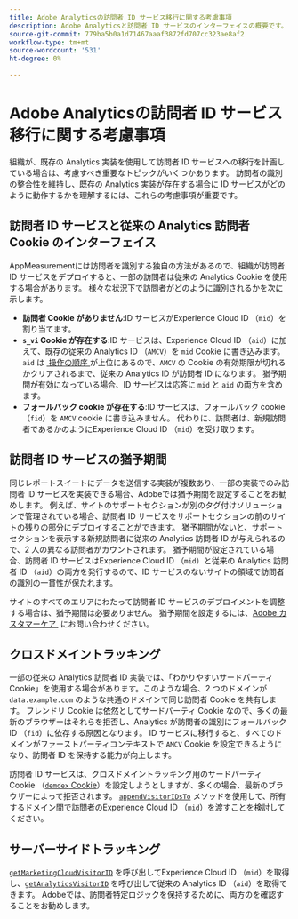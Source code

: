 ```yaml
---
title: Adobe Analyticsの訪問者 ID サービス移行に関する考慮事項
description: Adobe Analyticsと訪問者 ID サービスのインターフェイスの概要です。
source-git-commit: 779ba5b0a1d71467aaaf3872fd707cc323ae8af2
workflow-type: tm+mt
source-wordcount: '531'
ht-degree: 0%

---
```


# Adobe Analyticsの訪問者 ID サービス移行に関する考慮事項

組織が、既存の Analytics 実装を使用して訪問者 ID サービスへの移行を計画している場合は、考慮すべき重要なトピックがいくつかあります。 訪問者の識別の整合性を維持し、既存の Analytics 実装が存在する場合に ID サービスがどのように動作するかを理解するには、これらの考慮事項が重要です。

## 訪問者 ID サービスと従来の Analytics 訪問者 Cookie のインターフェイス

AppMeasurementには訪問者を識別する独自の方法があるので、組織が訪問者 ID サービスをデプロイすると、一部の訪問者は従来の Analytics Cookie を使用する場合があります。 様々な状況下で訪問者がどのように識別されるかを次に示します。

* **訪問者 Cookie がありません**:ID サービスがExperience Cloud ID （`mid`）を割り当てます。
* **`s_vi` Cookie が存在する**:ID サービスは、Experience Cloud ID （`aid`）に加えて、既存の従来の Analytics ID （`AMCV`）を `mid` Cookie に書き込みます。 `aid` は [&#x200B; 操作の順序 &#x200B;](overview.md) が上位にあるので、`AMCV` の Cookie の有効期限が切れるかクリアされるまで、従来の Analytics ID が訪問者 ID になります。 猶予期間が有効になっている場合、ID サービスは応答に `mid` と `aid` の両方を含めます。
* **フォールバック cookie が存在する**:ID サービスは、フォールバック cookie （`fid`）を `AMCV` cookie に書き込みません。 代わりに、訪問者は、新規訪問者であるかのようにExperience Cloud ID （`mid`）を受け取ります。

## 訪問者 ID サービスの猶予期間

同じレポートスイートにデータを送信する実装が複数あり、一部の実装でのみ訪問者 ID サービスを実装できる場合、Adobeでは猶予期間を設定することをお勧めします。 例えば、サイトのサポートセクションが別のタグ付けソリューションで管理されている場合、訪問者 ID サービスをサポートセクションの前のサイトの残りの部分にデプロイすることができます。 猶予期間がないと、サポートセクションを表示する新規訪問者に従来の Analytics 訪問者 ID が与えられるので、2 人の異なる訪問者がカウントされます。 猶予期間が設定されている場合、訪問者 ID サービスはExperience Cloud ID （`mid`）と従来の Analytics 訪問者 ID （`aid`）の両方を発行するので、ID サービスのないサイトの領域で訪問者の識別の一貫性が保たれます。

サイトのすべてのエリアにわたって訪問者 ID サービスのデプロイメントを調整する場合は、猶予期間は必要ありません。 猶予期間を設定するには、[Adobe カスタマーケア &#x200B;](https://helpx.adobe.com/jp/marketing-cloud/contact-support.html) にお問い合わせください。

## クロスドメイントラッキング

一部の従来の Analytics 訪問者 ID 実装では、「わかりやすいサードパーティ Cookie」を使用する場合があります。このような場合、2 つのドメインが `data.example.com` のような共通のドメインで同じ訪問者 Cookie を共有します。 フレンドリ Cookie は依然としてサードパーティ Cookie なので、多くの最新のブラウザーはそれらを拒否し、Analytics が訪問者の識別にフォールバック ID （`fid`）に依存する原因となります。 ID サービスに移行すると、すべてのドメインがファーストパーティコンテキストで `AMCV` Cookie を設定できるようになり、訪問者 ID を保持する能力が向上します。

訪問者 ID サービスは、クロスドメイントラッキング用のサードパーティ Cookie （[`demdex` Cookie](https://experienceleague.adobe.com/ja/docs/id-service/using/intro/cookies)）を設定しようとしますが、多くの場合、最新のブラウザーによって拒否されます。 [`appendVisitorIDsTo`](https://experienceleague.adobe.com/ja/docs/id-service/using/id-service-api/methods/appendvisitorid) メソッドを使用して、所有するドメイン間で訪問者のExperience Cloud ID （`mid`）を渡すことを検討してください。

## サーバーサイドトラッキング

[`getMarketingCloudVisitorID`](https://experienceleague.adobe.com/ja/docs/id-service/using/id-service-api/methods/getmcvid) を呼び出してExperience Cloud ID （`mid`）を取得し、[`getAnalyticsVisitorID`](https://experienceleague.adobe.com/ja/docs/id-service/using/id-service-api/methods/getanalyticsvisitorid) を呼び出して従来の Analytics ID （`aid`）を取得できます。 Adobeでは、訪問者特定ロジックを保持するために、両方のを確認することをお勧めします。
